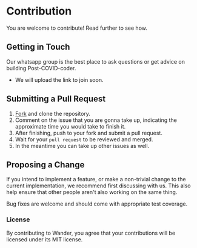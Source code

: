 # Contribution

You are welcome to contribute! Read further to see how.

## Getting in Touch

Our whatsapp group is the best place to ask questions or get advice on building Post-COVID-coder.
* We will upload the link to join soon.

## Submitting a Pull Request

1. [Fork](https://github.com/Post-COVID-Code/mask-detection) and clone the repository.
2. Comment on the issue that you are gonna take up, indicating the approximate time you would take to finish it.
3. After finishing, push to your fork and submit a pull request.
4. Wait for your `pull request` to be reviewed and merged.
5. In the meantime you can take up other issues as well.

## Proposing a Change

If you intend to implement a feature, or make a non-trivial change to the current implementation, we recommend first discussing with us. This also help ensure that other people aren't also working on the same thing.

Bug fixes are welcome and should come with appropriate test coverage.

### License

By contributing to Wander, you agree that your contributions will be licensed under its MIT license.
